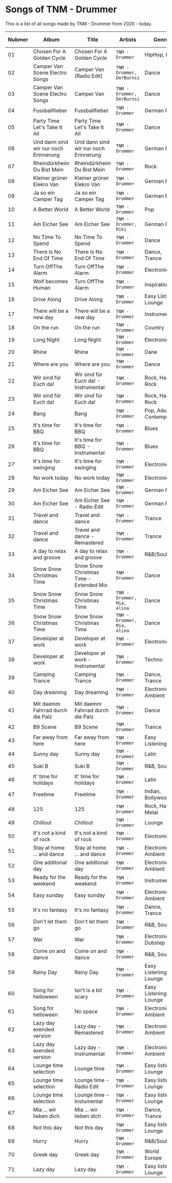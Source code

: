 # Songs of TNM - Drummer

This is a list of all songs made by TNM - Drummer from 2020 - today.

| Nubmer | Album | Title | Artists | Genre | Language | Release Date |
| --- | --- | --- | --- | --- | --- | --- |
| 01 | Chosen For A Golden Cycle |  Chosen For A Golden Cycle  | `TNM - Drummer` | HipHop, Rap | English | 2024/07/05  |
| 02 | Camper Van Scene Electro Songs  |  Camper Van (Radio Edit)  | `TNM - Drummer, DerBurnsi` | Dance | English | 2024/06/24  |
| 03 | Camper Van Scene Electro Songs  |  Camper Van  | `TNM - Drummer, DerBurnsi` | Dance | English | 2024/06/24  |
| 04 | Fussballfieber | Fussballfieber | `TNM - Drummer` | German Pop | German | 2024/06/15 |
| 05 | Party Time Let's Take It All | Party Time Let's Take It All  | `TNM - Drummer` | Dance | English | 2024/06/07 |
| 06 | Und dann sind wir nur noch Erinnerung | Und dann sind wir nur noch Erinnerung  | `TNM - Drummer` | German Pop | German | 2024/05/17 |
| 07 | Rheindürkheim Du Bist Mein | Rheindürkheim Du Bist Mein   | `TNM - Drummer` | Rock | German | 2024/05/12 |
| 08 | Kleiner grüner Elekro Van | Kleiner grüner Elekro Van   | `TNM - Drummer` | German Pop | German | 2024/04/26 |
| 09 | Ja so ein Camper Tag | Ja so ein Camper Tag   | `TNM - Drummer` | German Pop | German | 2024/04/19 |
| 10 | A Better World | A Better World    | `TNM - Drummer` | Pop | English | 2024/04/19 |
| 11 | Am Eicher See | Am Eicher See     | `TNM - Drummer, Riki` | German Pop | German | 2024/04/19 |
| 12 | No Time To Spend |  No Time To Spend  | `TNM - Drummer` | Dance | Instrumental | 2023/11/10 |
| 13 | There Is No End Of Time |  There Is No End Of Time | `TNM - Drummer` | Dance, Trance | Instrumental | 2023/11/17 |
| 14 | Turn OffThe Alarm |  Turn OffThe Alarm | `TNM - Drummer` | Electronic | Instrumental | 2023/07/28 |
| 15 | Wolf becomes Human |  Turn OffThe Alarm | `TNM - Drummer` | Inspirational | English | 2023/04/07 |
| 16 | Drive Along | Drive Along | `TNM - Drummer` | Easy Listing, Lounge | Instrumental | 2023/03/03 |
| 17 | There will be a new day | There will be a new day | `TNM - Drummer` | Instrumental | Instrumental | 2023/01/31 |
| 18 | On the run |  On the run | `TNM - Drummer` | Country | Instrumental | 2022/12/30 |
| 19 | Long Night |  Long Night  | `TNM - Drummer` | Electronic | Instrumental | 2022/11/30 |
| 20 | Rhine |  Rhine  | `TNM - Drummer` | Dane | Instrumental | 2022/11/04 |
| 21 | Where are you |  Where are you   | `TNM - Drummer` | Dance | Instrumental | 2022/10/03 |
| 22 | Wir sind für Euch da! |  Wir sind für Euch da! - Instrumental   | `TNM - Drummer` | Rock, Hard Rock | Instrumental | 2022/09/10 |
| 23 | Wir sind für Euch da! |  Wir sind für Euch da!  | `TNM - Drummer` | Rock, Hard Rock | German | 2022/09/10 |
| 24 | Bang |  Bang  | `TNM - Drummer` | Pop, Adult Contemporay | English | 2022/07/29 |
| 25 | It's time for BBQ |  It's time for BBQ  | `TNM - Drummer` | Blues | Instrumental | 2022/06/30 |
| 26 | It's time for BBQ |  It's time for BBQ - Instrumental | `TNM - Drummer` | Blues | English | 2022/06/30|
| 27 | It's time for swinging |  It's time for swinging | `TNM - Drummer` | Electronic | English | 2022/06/24 |
| 28 | No work today |  No work today | `TNM - Drummer` | Electronic | English | 2022/05/12 |
| 29 | Am Eicher See |  Am Eicher See | `TNM - Drummer` | German Pop | German | 2022/04/29 |
| 30 | Am Eicher See |  Am Eicher See - Radio Edit | `TNM - Drummer` | German Pop | German | 2022/04/29 |
| 31 | Travel and dance | Travel and dance | `TNM - Drummer` | Trance  | Instrumental | 2022/03/18 |
| 32 | Travel and dance | Travel and dance - Remastered | `TNM - Drummer` | Trance  | Instrumental | 2022/03/18 |
| 33 | A day to relax and groove | A day to relax and groove  | `TNM - Drummer` | R&B/Soul  | Instrumental | 2022/01/14 |
| 34 | Snow Snow Christmas Time | Snow Snow Christmas Time - Extended Mix  | `TNM - Drummer` | Dance  | Instrumental | 2021/12/02 |
| 35 | Snow Snow Christmas Time | Snow Snow Christmas Time  | `TNM - Drummer, Mia, Alina` | Dance  | English | 2021/12/02 |
| 36 | Snow Snow Christmas Time | Snow Snow Christmas Time  | `TNM - Drummer, Mia, Alina` | Dance  | English | 2021/12/02 |
| 37 | Developer at work | Developer at work  | `TNM - Drummer` | Electronic  | English | 2021/10/28 |
| 38 | Developer at work | Developer at work - Instrumental | `TNM - Drummer` | Techno  | Instrumental | 2021/10/22 |
| 39 | Camping Trance | Camping Trance | `TNM - Drummer` | Dance, Trance | Instrumental | 2021/09/24 |
| 40 | Day dreaming | Day dreaming | `TNM - Drummer` | Electronic, Ambient |Instrumental | 2021/08/27 |
| 41 | Mit daemm Fahrrad durch die Palz |  Mit daemm Fahrrad durch die Palz | `TNM - Drummer` | Dance | German | 2021/08/20 |
| 42 | B9 Scene | B9 Scene  | `TNM - Drummer` | Trance | Instrumental | 2021/07/30 |
| 43 | Far away from here | Far away from here  | `TNM - Drummer` | Easy Listening | Instrumental | 2021/07/30 |
| 44 | Sunny day | Sunny day  | `TNM - Drummer` | Latin | English | 2021/07/02 |
| 45 | Suki B |  Suki B | `TNM - Drummer` | R&B, Soul | English | 2021/06/18 |
| 46 | It' time for holidays |  It' time for holidays  | `TNM - Drummer` | Latin | English | 2021/06/04 |
| 47 | Freetime |  Freetime  | `TNM - Drummer` | Indian, Bollywood | Indian | 2021/05/21 |
| 48 | 125 |  125  | `TNM - Drummer` | Rock, Hair Metal | English | 2021/04/30 |
| 49 | Chillout |  Chillout  | `TNM - Drummer` | Lounge | Instrumental | 2021/04/02 |
| 50 | It's not a kind of rock |  It's not a kind of rock  | `TNM - Drummer` | Electronic | Instrumental | 2021/03/05 |
| 51 | Stay at home ... and dance |  Stay at home ... and dance  | `TNM - Drummer` | Electronic, Ambient | Instrumental | 2021/01/15 |
| 52 | One additonal day |  One additonal day  | `TNM - Drummer` | Electronic, Ambient | Instrumental | 2021/01/08 |
| 53 | Ready for the weekend |  Ready for the weekend  | `TNM - Drummer` | Instrumental | Instrumental | 2021/12/25 |
| 54 | Easy sunday |  Easy sunday  | `TNM - Drummer` | Electronic, Ambient | Instrumental | 2020/12/18 |
| 55 | It's no fantasy |  It's no fantasy  | `TNM - Drummer` | Dance, Trance | Instrumental | 2020/12/04 |
| 56 | Don't let them go |  Don't let them go  | `TNM - Drummer` | R&B, Soul | English | 2020/11/27 |
| 57 | War |  War  | `TNM - Drummer` | Electronic, Dubstep | Instrumental | 2020/11/20 |
| 58 | Come on and dance |  Come on and dance  | `TNM - Drummer` | R&B, Soul | English | 2020/11/20 |
| 59 | Rainy Day | Rainy Day  | `TNM - Drummer` | Easy Listening, Lounge | English | 2020/11/13 |
| 60 | Song for helloween | Isn't is a bit scary  | `TNM - Drummer` | Easy Listening, Lounge | Instrumental  | 2020/10/22 |
| 61 | Song for helloween | No space  | `TNM - Drummer` | Electronic, Ambient | Instrumental | 2020/10/22 |
| 62 | Lazy day exended version | Lazy day - Remastered  | `TNM - Drummer` | Electronic, Ambient | English | 2020/10/22 |
| 63 | Lazy day exended version | Lazy day - Instrumental  | `TNM - Drummer` | Electronic, Ambient | English | 2020/10/22 |
| 64 | Lounge time selection | Lounge time  | `TNM - Drummer` | Easy listing, Lounge | English | 2020/10/22 |
| 65 | Lounge time selection | Lounge time - Radio Edit  | `TNM - Drummer` | Easy listing, Lounge | English | 2020/10/22 |
| 66 | Lounge time selection | Lounge time - Instumental  | `TNM - Drummer` | Easy listing, Lounge | Instrumental | 2020/10/22 |
| 67 | Mia ... wir lieben dich | Mia ... wir lieben dich  | `TNM - Drummer` | Dance, Trance | German | 2020/10/02 |
| 68 | Not this day | Not this day  | `TNM - Drummer` | Easy listing, Lounge  | Instrumental | 2020/10/02 |
| 69 | Hurry | Hurry  | `TNM - Drummer` | R&B/Soul  | English | 2020/09/18 |
| 70 | Greek day | Greek day  | `TNM - Drummer` | World Europe  | English | 2020/09/11 |
| 71 | Lazy day | Lazy day  | `TNM - Drummer` | Easy listing, Lounge  | English | 2020/09/11 |
